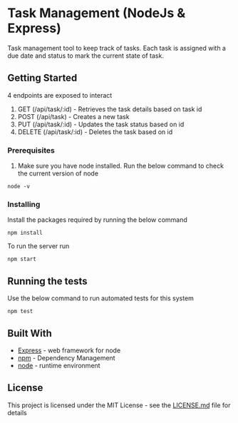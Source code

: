 # Task Management (NodeJs & Express)

Task management tool to keep track of tasks. Each task is assigned with a due date and status to mark the current state of task.

## Getting Started
4 endpoints are exposed to interact

1. GET (/api/task/:id) - Retrieves the task details based on task id
2. POST (/api/task) - Creates a new task
3. PUT (/api/task/:id) - Updates the task status based on id
4. DELETE (/api/task/:id) - Deletes the task based on id


### Prerequisites

1. Make sure you have node installed. Run the below command to check the current version of node
```
node -v

```

### Installing

Install the packages required by running the below command

```
npm install
```

To run the server run

```
npm start
```

## Running the tests

Use the below command to run automated tests for this system
```
npm test
```

## Built With

* [Express](https://www.npmjs.com/package/express) - web framework for node
* [npm](https://www.npmjs.com/) - Dependency Management
* [node](https://nodejs.org/en/) - runtime environment


## License

This project is licensed under the MIT License - see the [LICENSE.md](LICENSE.md) file for details


